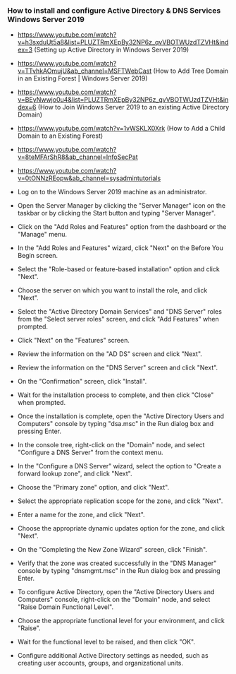 ### How to install and configure Active Directory & DNS Services Windows Server 2019
* https://www.youtube.com/watch?v=h3sxduUt5a8&list=PLUZTRmXEpBy32NP6z_qvVBOTWUzdTZVHt&index=3 (Setting up Active Directory in Windows Server 2019)
* https://www.youtube.com/watch?v=TTvhkAOmujU&ab_channel=MSFTWebCast (How to Add Tree Domain in an Existing Forest | Windows Server 2019)
* https://www.youtube.com/watch?v=BEyNwwjo0u4&list=PLUZTRmXEpBy32NP6z_qvVBOTWUzdTZVHt&index=6 (How to Join Windows Server 2019 to an existing Active Directory Domain)
* https://www.youtube.com/watch?v=1vWSKLX0Xrk (How to Add a Child Domain to an Existing Forest)
* https://www.youtube.com/watch?v=8teMFArShR8&ab_channel=InfoSecPat 
* https://www.youtube.com/watch?v=0tONNzREopw&ab_channel=sysadmintutorials

* Log on to the Windows Server 2019 machine as an administrator.
* Open the Server Manager by clicking the "Server Manager" icon on the taskbar or by clicking the Start button and typing "Server Manager".
* Click on the "Add Roles and Features" option from the dashboard or the "Manage" menu.
* In the "Add Roles and Features" wizard, click "Next" on the Before You Begin screen.
* Select the "Role-based or feature-based installation" option and click "Next".
* Choose the server on which you want to install the role, and click "Next".
* Select the "Active Directory Domain Services" and "DNS Server" roles from the "Select server roles" screen, and click "Add Features" when prompted.
* Click "Next" on the "Features" screen.
* Review the information on the "AD DS" screen and click "Next".
* Review the information on the "DNS Server" screen and click "Next".
* On the "Confirmation" screen, click "Install".
* Wait for the installation process to complete, and then click "Close" when prompted.
* Once the installation is complete, open the "Active Directory Users and Computers" console by typing "dsa.msc" in the Run dialog box and pressing Enter.
* In the console tree, right-click on the "Domain" node, and select "Configure a DNS Server" from the context menu.
* In the "Configure a DNS Server" wizard, select the option to "Create a forward lookup zone", and click "Next".
* Choose the "Primary zone" option, and click "Next".
* Select the appropriate replication scope for the zone, and click "Next".
* Enter a name for the zone, and click "Next".
* Choose the appropriate dynamic updates option for the zone, and click "Next".
* On the "Completing the New Zone Wizard" screen, click "Finish".
* Verify that the zone was created successfully in the "DNS Manager" console by typing "dnsmgmt.msc" in the Run dialog box and pressing Enter.
* To configure Active Directory, open the "Active Directory Users and Computers" console, right-click on the "Domain" node, and select "Raise Domain Functional Level".
* Choose the appropriate functional level for your environment, and click "Raise".
* Wait for the functional level to be raised, and then click "OK".
* Configure additional Active Directory settings as needed, such as creating user accounts, groups, and organizational units.
